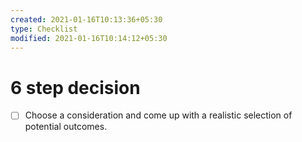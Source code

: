 ```yaml
---
created: 2021-01-16T10:13:36+05:30
type: Checklist
modified: 2021-01-16T10:14:12+05:30
---
```


# 6 step decision

- [ ] Choose a consideration and come up with a realistic selection of potential outcomes. 